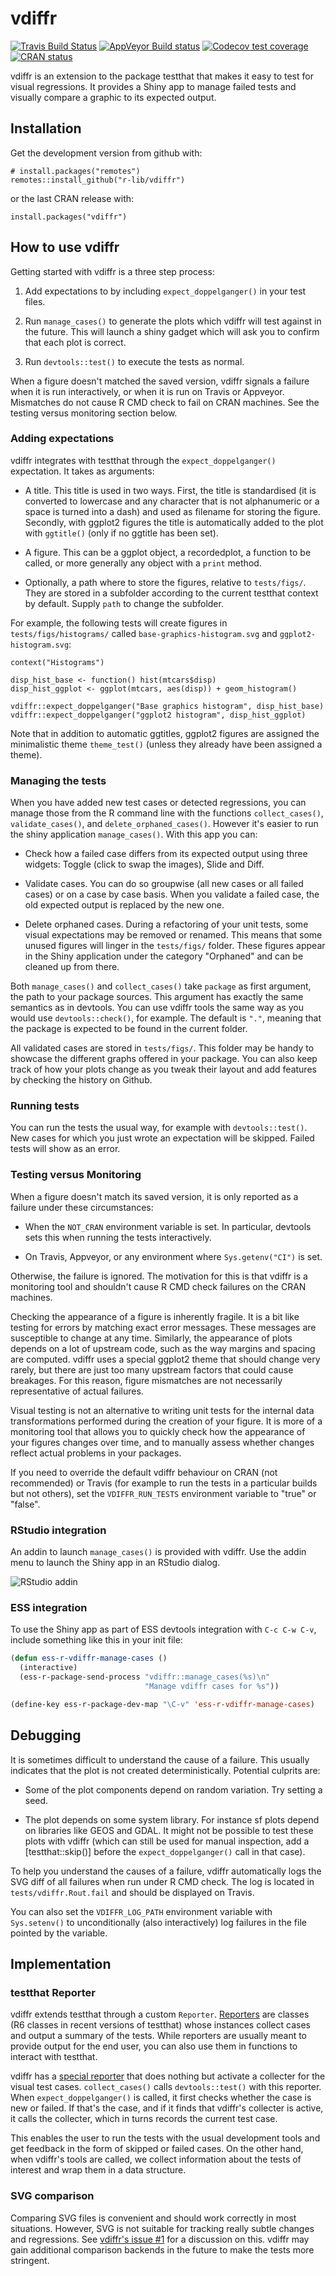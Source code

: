 
# vdiffr

<!-- badges: start -->
[![Travis Build Status](https://travis-ci.org/r-lib/vdiffr.svg?branch=master)](https://travis-ci.org/r-lib/vdiffr)
[![AppVeyor Build status](https://ci.appveyor.com/api/projects/status/github/r-lib/vdiffr?branch=master&svg=true)](https://ci.appveyor.com/project/r-lib/vdiffr)
[![Codecov test coverage](https://codecov.io/gh/r-lib/vdiffr/branch/master/graph/badge.svg)](https://codecov.io/gh/r-lib/vdiffr?branch=master)
[![CRAN status](https://www.r-pkg.org/badges/version/vdiffr)](https://cran.r-project.org/package=vdiffr)
<!-- badges: end -->

vdiffr is an extension to the package testthat that makes it easy to
test for visual regressions. It provides a Shiny app to manage failed
tests and visually compare a graphic to its expected output.


## Installation

Get the development version from github with:

```{r}
# install.packages("remotes")
remotes::install_github("r-lib/vdiffr")
```

or the last CRAN release with:

```{r}
install.packages("vdiffr")
```


## How to use vdiffr

Getting started with vdiffr is a three step process:

1) Add expectations to by including `expect_doppelganger()` in your test files.

1) Run `manage_cases()` to generate the plots which vdiffr will test against in
the future. This will launch a shiny gadget which will ask you to confirm
that each plot is correct.

1) Run `devtools::test()` to execute the tests as normal.

When a figure doesn't matched the saved version, vdiffr signals a failure when it is run interactively, or when it is run on Travis or Appveyor. Mismatches do not cause R CMD check to fail on CRAN machines. See the testing versus monitoring section below.


### Adding expectations

vdiffr integrates with testthat through the `expect_doppelganger()`
expectation. It takes as arguments:

- A title. This title is used in two ways. First, the title is
  standardised (it is converted to lowercase and any character that is
  not alphanumeric or a space is turned into a dash) and used as
  filename for storing the figure. Secondly, with ggplot2 figures the
  title is automatically added to the plot with `ggtitle()` (only if
  no ggtitle has been set).

- A figure. This can be a ggplot object, a recordedplot, a function to
  be called, or more generally any object with a `print` method.

- Optionally, a path where to store the figures, relative to
  `tests/figs/`. They are stored in a subfolder according to the
  current testthat context by default. Supply `path` to change the
  subfolder.

For example, the following tests will create figures in
`tests/figs/histograms/` called `base-graphics-histogram.svg` and
`ggplot2-histogram.svg`:

```{r}
context("Histograms")

disp_hist_base <- function() hist(mtcars$disp)
disp_hist_ggplot <- ggplot(mtcars, aes(disp)) + geom_histogram()

vdiffr::expect_doppelganger("Base graphics histogram", disp_hist_base)
vdiffr::expect_doppelganger("ggplot2 histogram", disp_hist_ggplot)
```

Note that in addition to automatic ggtitles, ggplot2 figures are
assigned the minimalistic theme `theme_test()` (unless they already
have been assigned a theme).


### Managing the tests

When you have added new test cases or detected regressions, you can
manage those from the R command line with the functions
`collect_cases()`, `validate_cases()`, and `delete_orphaned_cases()`.
However it's easier to run the shiny application `manage_cases()`.
With this app you can:

- Check how a failed case differs from its expected output using three
  widgets: Toggle (click to swap the images), Slide and Diff.

- Validate cases. You can do so groupwise (all new cases or all failed
  cases) or on a case by case basis. When you validate a failed case,
  the old expected output is replaced by the new one.

- Delete orphaned cases. During a refactoring of your unit tests, some
  visual expectations may be removed or renamed. This means that some
  unused figures will linger in the `tests/figs/` folder. These
  figures appear in the Shiny application under the category
  "Orphaned" and can be cleaned up from there.

Both `manage_cases()` and `collect_cases()` take `package` as first
argument, the path to your package sources. This argument has exactly
the same semantics as in devtools. You can use vdiffr tools the same
way as you would use `devtools::check()`, for example. The default is
`"."`, meaning that the package is expected to be found in the current
folder.

All validated cases are stored in `tests/figs/`. This folder may be
handy to showcase the different graphs offered in your package. You
can also keep track of how your plots change as you tweak their layout
and add features by checking the history on Github.


### Running tests

You can run the tests the usual way, for example with
`devtools::test()`. New cases for which you just wrote an expectation
will be skipped. Failed tests will show as an error.


### Testing versus Monitoring

When a figure doesn't match its saved version, it is only reported as a failure under these circumstances:

- When the `NOT_CRAN` environment variable is set. In particular, devtools sets this when running the tests interactively.

- On Travis, Appveyor, or any environment where `Sys.getenv("CI")` is set.

Otherwise, the failure is ignored. The motivation for this is that vdiffr is a monitoring tool and shouldn't cause R CMD check failures on the CRAN machines.

Checking the appearance of a figure is inherently fragile. It is a bit like testing for errors by matching exact error messages. These messages are susceptible to change at any time. Similarly, the appearance of plots depends on a lot of upstream code, such as the way margins and spacing are computed. vdiffr uses a special ggplot2 theme that should change very rarely, but there are just too many upstream factors that could cause breakages. For this reason, figure mismatches are not necessarily representative of actual failures.

Visual testing is not an alternative to writing unit tests for the internal data transformations performed during the creation of your figure. It is more of a monitoring tool that allows you to quickly check how the appearance of your figures changes over time, and to manually assess whether changes reflect actual problems in your packages.

If you need to override the default vdiffr behaviour on CRAN (not recommended) or Travis (for example to run the tests in a particular builds but not others), set the `VDIFFR_RUN_TESTS` environment variable to "true" or "false".


### RStudio integration

An addin to launch `manage_cases()` is provided with vdiffr. Use the
addin menu to launch the Shiny app in an RStudio dialog.

![RStudio addin](https://raw.githubusercontent.com/r-lib/vdiffr/readme/rstudio-vdiffr.png)


### ESS integration

To use the Shiny app as part of ESS devtools integration with `C-c C-w
C-v`, include something like this in your init file:

```lisp
(defun ess-r-vdiffr-manage-cases ()
  (interactive)
  (ess-r-package-send-process "vdiffr::manage_cases(%s)\n"
                              "Manage vdiffr cases for %s"))

(define-key ess-r-package-dev-map "\C-v" 'ess-r-vdiffr-manage-cases)
```


## Debugging

It is sometimes difficult to understand the cause of a failure.  This usually indicates that the plot is not created deterministically. Potential culprits are:

* Some of the plot components depend on random variation. Try setting a seed.

* The plot depends on some system library. For instance sf plots depend on libraries like GEOS and GDAL. It might not be possible to test these plots with vdiffr (which can still be used for manual inspection, add a [testthat::skip()] before the `expect_doppelganger()` call in that case).

To help you understand the causes of a failure, vdiffr automatically logs the SVG diff of all failures when run under R CMD check. The log is located in `tests/vdiffr.Rout.fail` and should be displayed on Travis.

You can also set the `VDIFFR_LOG_PATH` environment variable with `Sys.setenv()` to unconditionally (also interactively) log failures in the file pointed by the variable.


## Implementation

### testthat Reporter

vdiffr extends testthat through a custom `Reporter`.
[Reporters](https://github.com/hadley/testthat/blob/master/R/reporter.R)
are classes (R6 classes in recent versions of testthat) whose
instances collect cases and output a summary of the tests. While
reporters are usually meant to provide output for the end user, you
can also use them in functions to interact with testthat.

vdiffr has a
[special reporter](https://github.com/r-lib/vdiffr/blob/master/R/testthat-reporter.R)
that does nothing but activate a collecter for the visual test
cases. `collect_cases()` calls `devtools::test()` with this
reporter. When `expect_doppelganger()` is called, it first checks
whether the case is new or failed. If that's the case, and if it finds
that vdiffr's collecter is active, it calls the collecter, which in
turns records the current test case.

This enables the user to run the tests with the usual development
tools and get feedback in the form of skipped or failed cases. On the
other hand, when vdiffr's tools are called, we collect information
about the tests of interest and wrap them in a data structure.


### SVG comparison

Comparing SVG files is convenient and should work correctly in most
situations. However, SVG is not suitable for tracking really subtle
changes and regressions. See
[vdiffr's issue #1](https://github.com/r-lib/vdiffr/issues/1) for a
discussion on this. vdiffr may gain additional comparison backends in
the future to make the tests more stringent.
